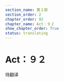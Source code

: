 ```yaml
---
section_name: 第２部
section_order: 2
chapter_order: 92
chapter_name: Act：９２
show_chapter_order: True
status: translating
---
```


# Act：９２
待翻译

